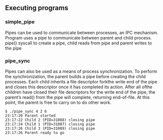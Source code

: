 ## Executing programs

### simple_pipe
Pipes can be used to communicate between processes, an IPC mechanism. Program uses a pipe to communicate between parent and child process. pipe() syscall to create a pipe, child reads from pipe and parent writes to the pipe

### pipe_sync
Pipes can also be used as a means of process synchronization. To perform the synchronization, the parent builds a pipe before creating the child processes. Each child inherits a file descriptor forkthe write end of the pipe and closes this descriptor once it has completed its action. After all ofthe children have closed their file descriptors for the write end of the pipe, the parent’s read() from the pipe will complete, returning end-of-file. At this point, the parent is free to carry on to do other work.

```console
$ ./pipe_sync 4 2 6
23:17:20 Parent started
23:17:22 Child 2 (PID=31088) closing pipe
23:17:24 Child 1 (PID=31087) closing pipe
23:17:26 Child 3 (PID=31089) closing pipe
23:17:26 Parent ready to go
```

